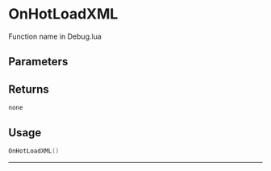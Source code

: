 # OnHotLoadXML
Function name in Debug.lua
## Parameters

## Returns
`none`
## Usage
```lua
OnHotLoadXML()
```
---
